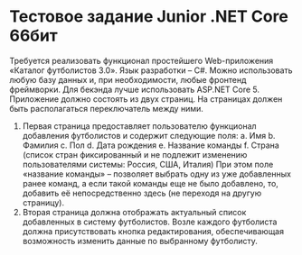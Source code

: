 # Тестовое задание Junior .NET Core 66бит
Требуется реализовать функционал простейшего Web-приложения «Каталог футболистов 3.0».
Язык разработки – C#. Можно использовать любую базу данных и, при необходимости, любые
фронтенд фреймворки. Для бекэнда лучше использовать ASP.NET Core 5.
Приложение должно состоять из двух страниц. На страницах должен быть располагаться
переключатель между ними.
1. Первая страница предоставляет пользователю функционал добавления футболистов и
содержит следующие поля:
a. Имя
b. Фамилия
c. Пол
d. Дата рождения
e. Название команды
f. Страна (список стран фиксированный и не подлежит изменению пользователями
системы: Россия, США, Италия)
При этом поле «название команды» – позволяет выбрать одну из уже добавленных ранее
команд, а если такой команды еще не было добавлено, то, добавить её непосредственно
здесь (не переходя на другую страницу).
2. Вторая страница должна отображать актуальный список добавленных в систему
футболистов. Возле каждого футболиста должна присутствовать кнопка редактирования,
обеспечивающая возможность изменить данные по выбранному футболисту.
